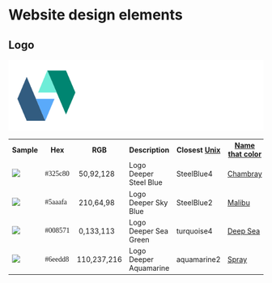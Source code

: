 <!--
#
# Licensed to the Apache Software Foundation (ASF) under one or more
# contributor license agreements.  See the NOTICE file distributed with
# this work for additional information regarding copyright ownership.
# The ASF licenses this file to You under the Apache License, Version 2.0
# (the "License"); you may not use this file except in compliance with
# the License.  You may obtain a copy of the License at
#
#     http://www.apache.org/licenses/LICENSE-2.0
#
# Unless required by applicable law or agreed to in writing, software
# distributed under the License is distributed on an "AS IS" BASIS,
# WITHOUT WARRANTIES OR CONDITIONS OF ANY KIND, either express or implied.
# See the License for the specific language governing permissions and
# limitations under the License.
#
-->

# Website design elements

## Logo
<img src="apache-openwhisk.svg">

<table class="logo-colors" cellspacing="8" cellpadding="8">
<tbody>
<tr style="height: 21px;">
<th style="height: 21px;" width="100px">Sample</th>
<th style="height: 21px;">Hex</th>
<th style="height: 21px;">RGB</th>
<th style="height: 21px;">Description</th>
<th style="height: 21px;">Closest <a href="http://people.csail.mit.edu/jaffer/Color/rgb.txt">Unix</a></th>
<th style="height: 21px;"><a href="http://chir.ag/projects/name-that-color/">Name that color</a></th>
<th style="height: 21px;"><a href="http://www.color-blindness.com/color-name-hue/">Color Name Hue</a></th>
</tr>
<tr style="height: 21px;">
<td><img src="https://via.placeholder.com/40x40/325c80/325c80"></td>
<td style="font-family: Lucida Console; height: 21px;">#325c80</td>
<td style="height: 21px;">&nbsp;50,92,128</td>
<td style="height: 21px;">Logo Deeper Steel Blue</td>
<td style="height: 21px;">SteelBlue4</td>
<td style="height: 21px;"><a href="http://chir.ag/projects/name-that-color/#325C80">Chambray</a></td>
<td style="height: 21px;">St Tropaz</td>
</tr>
<tr style="height: 21px;">
<td><img src="https://via.placeholder.com/40x40/5aaafa/5aaafa"></td>
<td style="font-family: Lucida Console; height: 21px;">#5aaafa</td>
<td style="height: 21px;">&nbsp;210,64,98</td>
<td style="height: 21px;">Logo Deeper Sky Blue</td>
<td style="height: 21px;">SteelBlue2</td>
<td style="height: 21px;"><a href="http://chir.ag/projects/name-that-color/#5AAAFA">Malibu</a></td>
<td style="height: 21px;">Maya Blue</td>
</tr>
<tr style="height: 21.5px;">
<td><img src="https://via.placeholder.com/40x40/008571/008571"></td>
<td style="font-family: Lucida Console; height: 21.5px;">#008571</td>
<td style="height: 21.5px;">&nbsp;0,133,113</td>
<td style="height: 21.5px;">Logo Deeper Sea Green</td>
<td style="height: 21.5px;">turquoise4</td>
<td style="height: 21.5px;"><a href="http://chir.ag/projects/name-that-color/#008571">Deep Sea</a></td>
<td style="height: 21.5px;">Observatory</td>
</tr>
<tr style="height: 21px;">
<td><img src="https://via.placeholder.com/40x40/6eedd8/6eedd8"></td>
<td style="font-family: Lucida Console; height: 21px;">#6eedd8</td>
<td style="height: 21px;">110,237,216 </td>
<td style="height: 21px;">Logo Deeper Aquamarine</td>
<td style="height: 21px;">aquamarine2</td>
<td style="height: 21px;"><a href="http://chir.ag/projects/name-that-color/#6EEDD8">Spray</a></td>
<td style="height: 21px;">Turquoise Blue</td>
</tr>
</tbody>
</table>
<p>&nbsp;</p>
